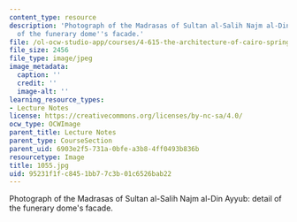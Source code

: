 ```yaml
---
content_type: resource
description: 'Photograph of the Madrasas of Sultan al-Salih Najm al-Din Ayyub: detail
  of the funerary dome''s facade.'
file: /ol-ocw-studio-app/courses/4-615-the-architecture-of-cairo-spring-2002/95231f1fc8451bb77c3b01c6526bab22_1055.jpg
file_size: 2456
file_type: image/jpeg
image_metadata:
  caption: ''
  credit: ''
  image-alt: ''
learning_resource_types:
- Lecture Notes
license: https://creativecommons.org/licenses/by-nc-sa/4.0/
ocw_type: OCWImage
parent_title: Lecture Notes
parent_type: CourseSection
parent_uid: 6903e2f5-731a-0bfe-a3b8-4ff0493b836b
resourcetype: Image
title: 1055.jpg
uid: 95231f1f-c845-1bb7-7c3b-01c6526bab22
---
```

Photograph of the Madrasas of Sultan al-Salih Najm al-Din Ayyub: detail of the funerary dome's facade.